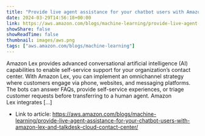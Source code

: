 ```yaml
---
title: "Provide live agent assistance for your chatbot users with Amazon Lex and Talkdesk cloud contact center"
date: 2024-03-29T14:56:18+00:00
link: https://aws.amazon.com/blogs/machine-learning/provide-live-agent-assistance-for-your-chatbot-users-with-amazon-lex-and-talkdesk-cloud-contact-center/
showShare: false
showReadTime: false
thumbnail: images/aws.png
tags: ["aws.amazon.com/blogs/machine-learning"]
---
```

Amazon Lex provides advanced conversational artificial intelligence (AI) capabilities to enable self-service support for your organization’s contact center. With Amazon Lex, you can implement an omnichannel strategy where customers engage via phone, websites, and messaging platforms. The bots can answer FAQs, provide self-service experiences, or triage customer requests before transferring to a human agent. Amazon Lex integrates […]

- Link to article: https://aws.amazon.com/blogs/machine-learning/provide-live-agent-assistance-for-your-chatbot-users-with-amazon-lex-and-talkdesk-cloud-contact-center/